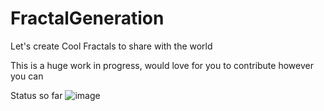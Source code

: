 # FractalGeneration
Let's create Cool Fractals to share with the world

This is a huge work in progress, would love for you to contribute however you can

Status so far
![image](https://github.com/dl1683/FractalGeneration/assets/23133998/763c6249-16b5-4d0d-9245-fc7fab1a7ebe)
